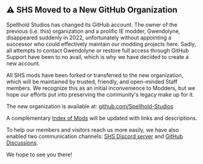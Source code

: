 ## :warning: SHS Moved to a New GitHub Organization

Spellhold Studios has changed its GitHub account. The owner of the previous (i.e. this) organization and a prolific IE modder, Gwendolyne, disappeared suddenly in 2022, unfortunately without appointing a successor who could effectively maintain our modding projects here. Sadly, all attempts to contact Gwendolyne or restore full access through GitHub Support have been to no avail, which is why we have decided to create a new account.

All SHS mods have been forked or transferred to the new organization, which will be maintained by trusted, friendly, and open-minded Staff members. We recognize this as an initial inconvenience to Modders, but we hope our efforts put into preserving the community's legacy make up for it.

The new organization is available at: [github.com/Spellhold-Studios](https://github.com/Spellhold-Studios)

A complementary [Index of Mods](https://spellhold-studios.github.io/) will be updated with links and descriptions.

To help our members and visitors reach us more easily, we have also enabled two communication channels: [SHS Discord server](https://discord.gg/pE2Njbdb2a) and [GitHub Discussions](https://github.com/orgs/Spellhold-Studios/discussions).

We hope to see you there!
